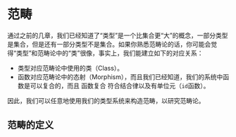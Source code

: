 # 范畴

通过之前的几章，我们已经知道了“类型”是一个比集合更“大”的概念，一部分类型是集合，但是还有一部分类型不是集合。如果你熟悉范畴论的话，你可能会觉得“类型”和范畴论中的“类”很像，事实上，我们能建立如下的对应关系：

- 类型对应范畴论中使用的类（Class）。
- 函数对应范畴论中的态射（Morphism），而且我们已经知道，我们的系统中函数是可以复合的，而且 函数复合 符合结合律以及有单位元（`id`函数）。

因此，我们可以任意地使用我们的类型系统来构造范畴，以研究范畴论。

## 范畴的定义

